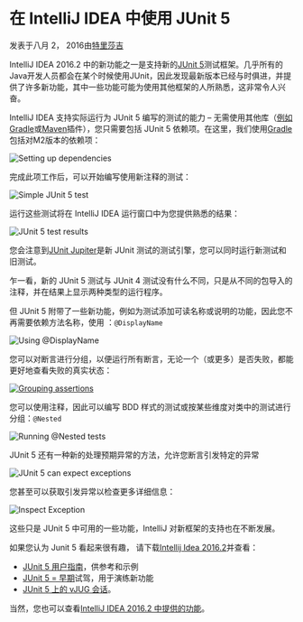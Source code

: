 # 在 IntelliJ IDEA 中使用 JUnit 5

发表于八月 2， 2016由[特里莎吉](https://blog.jetbrains.com/author/trishagee)

IntelliJ IDEA 2016.2 中的新功能之一是支持新的[JUnit 5](http://junit.org/junit5/)测试框架。几乎所有的Java开发人员都会在某个时候使用JUnit，因此发现最新版本已经与时俱进，并提供了许多新功能，其中一些功能可能为使用其他框架的人所熟悉，这非常令人兴奋。

IntelliJ IDEA 支持实际运行为 JUnit 5 编写的测试的能力 – 无需使用其他库（[例如 Gradle](http://junit.org/junit5/docs/5.0.0-M2/user-guide/#running-tests-build-gradle)或[Maven](http://junit.org/junit5/docs/5.0.0-M2/user-guide/#running-tests-build-maven)插件），您只需要包括 JUnit 5 依赖项。在这里，我们使用[Gradle](https://gradle.org/)包括对M2版本的依赖项：

![Setting up dependencies](https://blog.jetbrains.com/wp-content/uploads/2016/08/idea-1Dependencies.png)

完成此项工作后，可以开始编写使用新注释的测试：

![Simple JUnit 5 test](https://blog.jetbrains.com/wp-content/uploads/2016/08/idea-2FirstTest.png)

运行这些测试将在 IntelliJ IDEA 运行窗口中为您提供熟悉的结果：

![JUnit 5 test results](https://blog.jetbrains.com/wp-content/uploads/2016/08/idea-3RunResults.png)

您会注意到[JUnit Jupiter](http://junit.org/junit5/docs/current/user-guide/#overview-what-is-junit-5)是新 JUnit 测试的测试引擎，您可以同时运行新测试和旧测试。

乍一看，新的 JUnit 5 测试与 JUnit 4 测试没有什么不同，只是从不同的包导入的注释，并在结果上显示两种类型的运行程序。

但 JUnit 5 附带了一些新功能，例如为测试添加可读名称或说明的功能，因此您不再需要依赖方法名称，使用 ：`@DisplayName`

![Using @DisplayName](https://blog.jetbrains.com/wp-content/uploads/2016/08/idea-4DisplayName.png)

您可以对断言进行分组，以便运行所有断言，无论一个（或更多）是否失败，都能更好地查看失败的真实状态：

[![Grouping assertions](https://blog.jetbrains.com/wp-content/uploads/2016/08/idea-7GroupedAssertions.png)](https://blog.jetbrains.com/wp-content/uploads/2016/08/idea-7GroupedAssertions.png)

您可以使用注释，因此可以编写 BDD 样式的测试或按某些维度对类中的测试进行分组：`@Nested`

![Running @Nested tests](https://blog.jetbrains.com/wp-content/uploads/2016/08/idea-5Nested.png)

JUnit 5 还有一种新的处理预期异常的方法，允许您断言引发特定的异常

![JUnit 5 can expect exceptions](https://blog.jetbrains.com/wp-content/uploads/2016/08/idea-6ExpectExceptions.png)

您甚至可以获取引发异常以检查更多详细信息：

![Inspect Exception](https://blog.jetbrains.com/wp-content/uploads/2016/08/idea-8InspectException.png)

这些只是 JUnit 5 中可用的一些功能，IntelliJ 对新框架的支持也在不断发展。

如果您认为 Junit 5 看起来很有趣， 请下载[Intellij Idea 2016.2](https://www.jetbrains.com/idea/specials/idea/whatsnew.html?landing)并查看：

- [JUnit 5 用户指南](http://junit.org/junit5/docs/current/user-guide/)，供参考和示例
- [JUnit 5 = 早期](https://www.infoq.com/articles/JUnit-5-Early-Test-Drive)试驾，用于演练新功能
- [JUnit 5 上的 vJUG 会话](https://youtu.be/ct9sIsrnE9Y)。

当然，您也可以查看[IntelliJ IDEA 2016.2 中提供的功能](https://blog.jetbrains.com/idea/2016/07/intellij-idea-2016-2-is-here/)。
